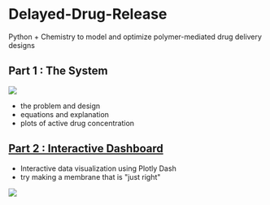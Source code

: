 # Delayed-Drug-Release
Python + Chemistry to model and optimize polymer-mediated drug delivery designs

## Part 1 : The System
![](https://github.com/JMBartels/Delayed-Drug-Release/blob/9fdde8c70e72d326a2a1a92e1876324162e5150b/images/Film%20Design.jpg)
* the problem and design
* equations and explanation
* plots of active drug concentration

## [Part 2 : Interactive Dashboard](https://delayed-drug-release-app.onrender.com)
* Interactive data visualization using Plotly Dash
* try making a membrane that is "just right"

![](https://github.com/JMBartels/Delayed-Drug-Release/blob/812e366c63bb7206cc7d9e68bea5cdc5ca839e4a/images/example_plot.png)
